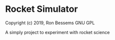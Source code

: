 Rocket Simulator
================

Copyright (c) 2019, Ron Bessems
GNU GPL


A simply project to experiment with rocket science



